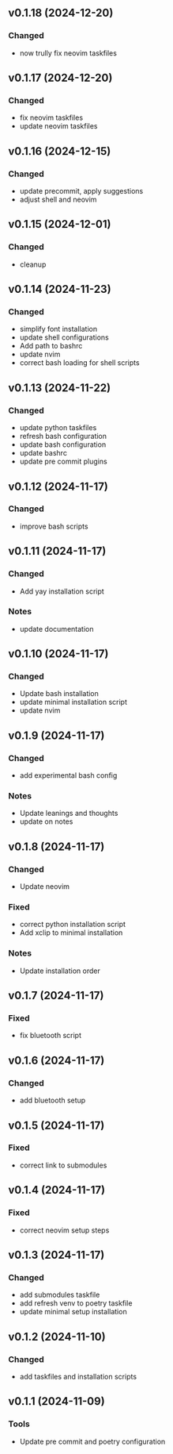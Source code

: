 ## v0.1.18 (2024-12-20)

### Changed

- now trully fix neovim taskfiles

## v0.1.17 (2024-12-20)

### Changed

- fix neovim taskfiles
- update neovim taskfiles

## v0.1.16 (2024-12-15)

### Changed

- update precommit, apply suggestions
- adjust shell and neovim

## v0.1.15 (2024-12-01)

### Changed

- cleanup

## v0.1.14 (2024-11-23)

### Changed

- simplify font installation
- update shell configurations
- Add path to bashrc
- update nvim
- correct bash loading for shell scripts

## v0.1.13 (2024-11-22)

### Changed

- update python taskfiles
- refresh bash configuration
- update bash configuration
- update bashrc
- update pre commit plugins

## v0.1.12 (2024-11-17)

### Changed

- improve bash scripts

## v0.1.11 (2024-11-17)

### Changed

- Add yay installation script

### Notes

- update documentation

## v0.1.10 (2024-11-17)

### Changed

- Update bash installation
- update minimal installation script
- update nvim

## v0.1.9 (2024-11-17)

### Changed

- add experimental bash config

### Notes

- Update leanings and thoughts
- update on notes

## v0.1.8 (2024-11-17)

### Changed

- Update neovim

### Fixed

- correct python installation script
- Add xclip to minimal installation

### Notes

- Update installation order

## v0.1.7 (2024-11-17)

### Fixed

- fix bluetooth script

## v0.1.6 (2024-11-17)

### Changed

- add bluetooth setup

## v0.1.5 (2024-11-17)

### Fixed

- correct link to submodules

## v0.1.4 (2024-11-17)

### Fixed

- correct neovim setup steps

## v0.1.3 (2024-11-17)

### Changed

- add submodules taskfile
- add refresh venv to poetry taskfile
- update minimal setup installation

## v0.1.2 (2024-11-10)

### Changed

- add taskfiles and installation scripts

## v0.1.1 (2024-11-09)

### Tools

- Update pre commit and poetry configuration
